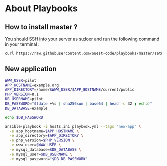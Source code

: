 # About Playbooks

## How to install master ?

You should SSH into your server as sudoer and run the following command in your terminal :

```bash
curl https://raw.githubusercontent.com/ouest-code/playbooks/master/setup.sh | sudo bash
```

## New application

```bash
WWW_USER=pilot
APP_HOSTNAME=example.org
APP_DIRECTORY=/home/$WWW_USER/$APP_HOSTNAME/current/public
PHP_VERSION=8.1
DB_USERNAME=pilot
DB_PASSWORD="$(date +%s | sha256sum | base64 | head -c 32 ; echo)"
DB_DATABASE=example

echo $DB_PASSWORD

ansible-playbook -i hosts.ini playbook.yml --tags "new-app" \
  -e app_hostname=$APP_HOSTNAME \
  -e app_directory=$APP_DIRECTORY \
  -e php_version=$PHP_VERSION \
  -e www_user=$WWW_USER \
  -e mysql_database=$DB_DATABASE \
  -e mysql_user=$DB_USERNAME \
  -e mysql_password="$DB_DB_PASSWORD"
```
